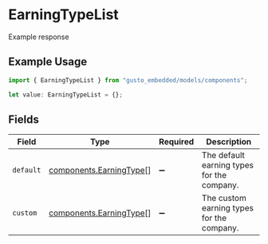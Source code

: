 # EarningTypeList

Example response

## Example Usage

```typescript
import { EarningTypeList } from "gusto_embedded/models/components";

let value: EarningTypeList = {};
```

## Fields

| Field                                                              | Type                                                               | Required                                                           | Description                                                        |
| ------------------------------------------------------------------ | ------------------------------------------------------------------ | ------------------------------------------------------------------ | ------------------------------------------------------------------ |
| `default`                                                          | [components.EarningType](../../models/components/earningtype.md)[] | :heavy_minus_sign:                                                 | The default earning types for the company.                         |
| `custom`                                                           | [components.EarningType](../../models/components/earningtype.md)[] | :heavy_minus_sign:                                                 | The custom earning types for the company.                          |